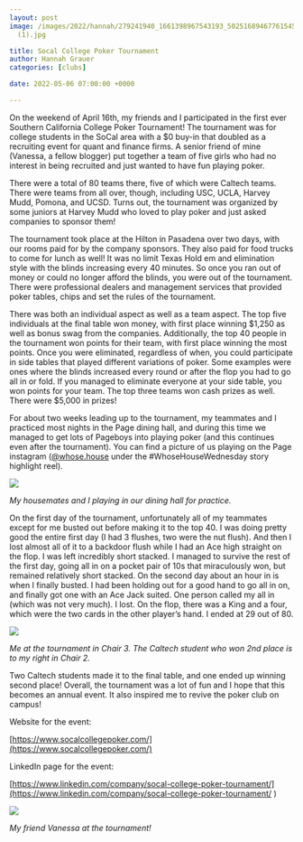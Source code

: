 ```yaml
---
layout: post
image: /images/2022/hannah/279241940_1661398967543193_5025168946776154512_n
  (1).jpg

title: Socal College Poker Tournament
author: Hannah Grauer
categories: [clubs]

date: 2022-05-06 07:00:00 +0000

---
```

On the weekend of April 16th, my friends and I participated in the first ever Southern California College Poker Tournament! The tournament was for college students in the SoCal area with a $0 buy-in that doubled as a recruiting event for quant and finance firms. A senior friend of mine (Vanessa, a fellow blogger) put together a team of five girls who had no interest in being recruited and just wanted to have fun playing poker.

There were a total of 80 teams there, five of which were Caltech teams. There were teams from all over, though, including USC, UCLA, Harvey Mudd, Pomona, and UCSD. Turns out, the tournament was organized by some juniors at Harvey Mudd who loved to play poker and just asked companies to sponsor them!

The tournament took place at the Hilton in Pasadena over two days, with our rooms paid for by the company sponsors. They also paid for food trucks to come for lunch as well! It was no limit Texas Hold em and elimination style with the blinds increasing every 40 minutes. So once you ran out of money or could no longer afford the blinds, you were out of the tournament. There were professional dealers and management services that provided poker tables, chips and set the rules of the tournament.

There was both an individual aspect as well as a team aspect. The top five individuals at the final table won money, with first place winning $1,250 as well as bonus swag from the companies. Additionally, the top 40 people in the tournament won points for their team, with first place winning the most points. Once you were eliminated, regardless of when, you could participate in side tables that played different variations of poker. Some examples were ones where the blinds increased every round or after the flop you had to go all in or fold. If you managed to eliminate everyone at your side table, you won points for your team. The top three teams won cash prizes as well. There were $5,000 in prizes!

For about two weeks leading up to the tournament, my teammates and I practiced most nights in the Page dining hall, and during this time we managed to get lots of Pageboys into playing poker (and this continues even after the tournament). You can find a picture of us playing on the Page instagram ([@whose.house](https://www.instagram.com/whose.house/) under the #WhoseHouseWednesday story highlight reel).

![](/images/2022/hannah/IMG_3731%20(1).jpeg)

_My housemates and I playing in our dining hall for practice._

On the first day of the tournament, unfortunately all of my teammates except for me busted out before making it to the top 40. I was doing pretty good the entire first day (I had 3 flushes, two were the nut flush). And then I lost almost all of it to a backdoor flush while I had an Ace high straight on the flop. I was left incredibly short stacked. I managed to survive the rest of the first day, going all in on a pocket pair of 10s that miraculously won, but remained relatively short stacked. On the second day about an hour in is when I finally busted. I had been holding out for a good hand to go all in on, and finally got one with an Ace Jack suited. One person called my all in (which was not very much). I lost. On the flop, there was a King and a four, which were the two cards in the other player’s hand. I ended at 29 out of 80.

![](/images/2022/hannah/278321916_459317529293211_7955836652547248775_n%20(1).jpg)

_Me at the tournament in Chair 3. The Caltech student who won 2nd place is to my right in Chair 2._

Two Caltech students made it to the final table, and one ended up winning second place! Overall, the tournament was a lot of fun and I hope that this becomes an annual event. It also inspired me to revive the poker club on campus!

Website for the event:

[https://www.socalcollegepoker.com/](https://www.socalcollegepoker.com/)

LinkedIn page for the event:

[https://www.linkedin.com/company/socal-college-poker-tournament/](https://www.linkedin.com/company/socal-college-poker-tournament/ )

![](/images/2022/hannah/278330504_353939720129919_8271966108770344883_n%20(1).jpg)

_My friend Vanessa at the tournament!_